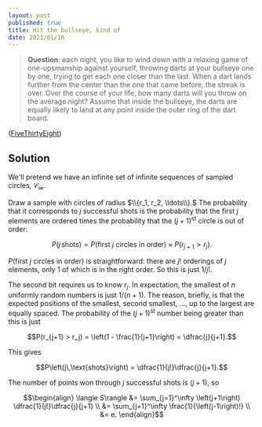 ```yaml
---
layout: post
published: true
title: Hit the bullseye, kind of
date: 2021/01/10
---
```


>**Question**: each night, you like to wind down with a relaxing game of one-upsmanship against yourself, throwing darts at your bullseye one by one, trying to get each one closer than the last. When a dart lands further from the center than the one that came before, the streak is over. Over the course of your life, how many darts will you throw on the average night? Assume that inside the bullseye, the darts are equally likely to land at any point inside the outer ring of the dart board.

<!--more-->

([FiveThirtyEight](URL))

## Solution

We'll pretend we have an infinite set of infinite sequences of sampled circles, $\mathcal{C}_\infty.$ 

Draw a sample with circles of radius $\\{r_1, r_2, \ldots\\}.$ The probability that it corresponds to $j$ successful shots is the probability that the first $j$ elements are ordered times the probability that the $\left(j+1\right)^\text{st}$ circle is out of order:

$$P\left(j\,\text{shots}\right) = P(\text{first $j$ circles in order})\times P(r_{j+1} > r_j).$$

$P(\text{first $j$ circles in order})$ is straightforward: there are $j!$ orderings of $j$ elements, only $1$ of which is in the right order. So this is just $1/j!.$

The second bit requires us to know $r_j.$ In expectation, the smallest of $n$ uniformly random numbers is just $1/(n+1).$ The reason, briefly, is that the expected positions of the smallest, second smallest, ..., up to the largest are equally spaced. The probability of the $\left(j+1\right)^\text{st}$ number being greater than this is just 

$$P(r_{j+1} > r_j) = \left(1 - \frac{1}{j+1}\right) = \dfrac{j}{j+1}.$$

This gives

$$P\left(j\,\text{shots}\right) = \dfrac{1}{j!}\dfrac{j}{j+1}.$$

The number of points won through $j$ successful shots is $\left(j+1\right),$ so

$$\begin{align}
\langle S\rangle &= \sum_{j=1}^\infty \left(j+1\right) \dfrac{1}{j!}\dfrac{j}{j+1} \\
&= \sum_{j=1}^\infty \frac{1}{\left(j-1\right)!} \\
&= e.
\end{align}$$


<br>

